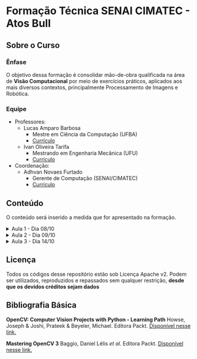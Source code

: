 # Formação Técnica SENAI CIMATEC - Atos Bull
## Sobre o Curso
### Ênfase
O objetivo dessa formação é consolidar mão-de-obra qualificada na área de <b>Visão Computacional</b> por meio de exercícios práticos, aplicados aos mais diversos contextos, principalmente Processamento de Imagens e Robótica.

### Equipe
* Professores:
	* Lucas Amparo Barbosa
		* Mestre em Ciência da Computação (UFBA)
		* [Currículo](https://lucasamparo.github.io)
	* Ivan Oliveira Tarifa
		* Mestrando em Engenharia Mecânica (UFU)
		* [Currículo](http://lattes.cnpq.br/9965035625458999)
* Coordenação:
	* Adhvan Novaes Furtado
		* Gerente de Computação (SENAI/CIMATEC)
		* [Currículo](http://lattes.cnpq.br/2180231474465012)

## Conteúdo
O conteúdo será inserido a medida que for apresentado na formação.
<details>
<summary>Aula 1 - Dia 08/10</summary>
	<ul>
		<li>Conteúdo</li>
		<ul>
			<li>Compilação do Opencv</li>
			<li>Manipulando Arquivos e Câmeras</li>
			<li>Filtrando Imagens</li>
		</ul>
		<li><a href="https://github.com/lucasamparo/curso_visao_cimatec/tree/master/aula_2/src">Códigos</a></li>
		<li><a href="https://github.com/lucasamparo/curso_visao_cimatec/blob/master/aula_1/Aula%201%20-%20Introdu%C3%A7%C3%A3o%20Opencv%20e%20filtros.pdf">Slides</a></li>
	</ul>
</details>
<details>
<summary>Aula 2 - Dia 09/10</summary>
	<ul>
		<li>Conteúdo</li>
		<ul>
			<li>Filtros Avançados</li>
			<li>Detecção de Bordas</li>
			<li>Contornos</li>
			<li>Segmentação</li>
		</ul>
		<li><a href="https://github.com/lucasamparo/curso_visao_cimatec/tree/master/aula_2/src">Códigos</a></li>
		<li><a href="https://github.com/lucasamparo/curso_visao_cimatec/blob/master/aula_2/Aula%202%20-%20Bordas%2C%20Filtros%20Avan%C3%A7ados%20e%20Segmenta%C3%A7%C3%A3o..pdf">Slides</a></li>
	</ul>
</details>
<details>
<summary>Aula 3 - Dia 14/10</summary>
  <ul>
    <li>Conteúdo</li>
    <ul>
      <li>Keypoints</li>
      <li>Keypoint Matching</li>
      <li>Stitching</li>
    </ul>
    <li><a href="https://github.com/lucasamparo/curso_visao_cimatec/tree/master/aula_3/src">Códigos</a></li>
    <li><a href="https://github.com/lucasamparo/curso_visao_cimatec/blob/master/aula_3/aula_3.pdf">Slides</a></li>
  </ul>
</details>

## Licença
Todos os códigos desse repositório estão sob Licença Apache v2.
Podem ser utilizados, reproduzidos e repassados sem qualquer restrição, <b>desde que os devidos créditos sejam dados</b>

## Bibliografia Básica
<b>OpenCV: Computer Vision Projects with Python - Learning Path</b>
Howse, Joseph & Joshi, Prateek & Beyeler, Michael.
Editora Packt. [Disponível nesse link.](https://www.packtpub.com/application-development/opencv-computer-vision-projects-python)

<b>Mastering OpenCV 3</b>
Baggio, Daniel Lélis <i>et al.</i>
Editora Packt. [Disponível nesse link.](https://www.amazon.com/Mastering-OpenCV-Daniel-L%C3%A9lis-Baggio-ebook/dp/B01N7G0BKE)

